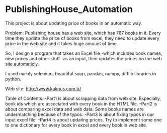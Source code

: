 # PublishingHouse_Automation
This project is about updating price of books in an automatic way.

Problem:
Publishing house has a web site, which has 767 books in it. Every time they update the price of books from excel, they need to update every price in the web site and it takes huge amount of time. 

So, I design a program that takes an Excel file -which includes book names, new prices and other stuff- as an input, then updates the prices on the web site automaticly. 

I used mainly selenium, beautiful soup, pandas, numpy, difflib libraries in python.

Web site: http://www.kaknus.com.tr/

Table of Contents:
-Part1 is about scrapping data from web site. Especially, book ids which are associated with every book in the HTML file.
-Part2 is about comparing excel data and web data. Some books names are undermatching because of the typos.
-Part3 is about fixing typos in our input excel file.
-Part4 is about updating prices. Try to implement some one to one dictionary for every book in excel and every book in web site.
